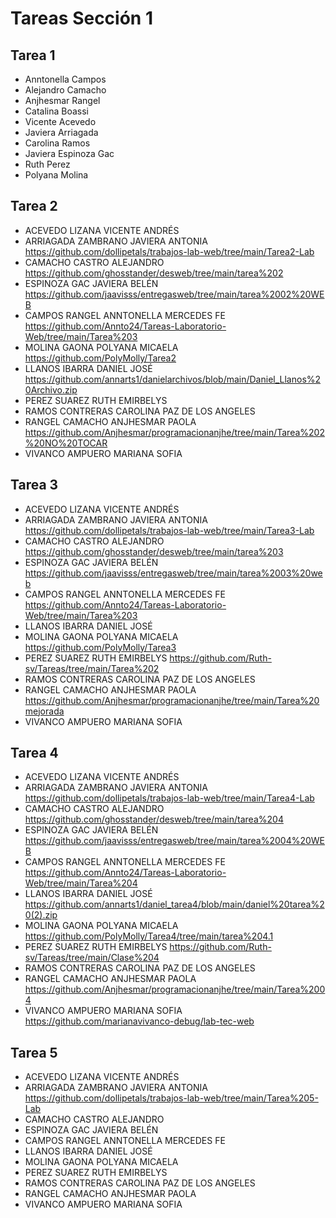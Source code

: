 # Tareas Sección 1

## Tarea 1
* Anntonella Campos
* Alejandro Camacho
* Anjhesmar Rangel
* Catalina Boassi
* Vicente Acevedo
* Javiera Arriagada
* Carolina Ramos
* Javiera Espinoza Gac
* Ruth Perez
* Polyana Molina

## Tarea 2
* ACEVEDO LIZANA VICENTE ANDRÉS
* ARRIAGADA ZAMBRANO JAVIERA ANTONIA https://github.com/dollipetals/trabajos-lab-web/tree/main/Tarea2-Lab
* CAMACHO CASTRO ALEJANDRO https://github.com/ghosstander/desweb/tree/main/tarea%202
* ESPINOZA GAC JAVIERA BELÉN https://github.com/jaavisss/entregasweb/tree/main/tarea%2002%20WEB
* CAMPOS RANGEL ANNTONELLA MERCEDES FE https://github.com/Annto24/Tareas-Laboratorio-Web/tree/main/Tarea%203
* MOLINA GAONA POLYANA MICAELA https://github.com/PolyMolly/Tarea2
* LLANOS IBARRA DANIEL JOSÉ https://github.com/annarts1/danielarchivos/blob/main/Daniel_Llanos%20Archivo.zip
* PEREZ SUAREZ RUTH EMIRBELYS
* RAMOS CONTRERAS CAROLINA PAZ DE LOS ANGELES
* RANGEL CAMACHO ANJHESMAR PAOLA https://github.com/Anjhesmar/programacionanjhe/tree/main/Tarea%202%20NO%20TOCAR
* VIVANCO AMPUERO MARIANA SOFIA

## Tarea 3
* ACEVEDO LIZANA VICENTE ANDRÉS
* ARRIAGADA ZAMBRANO JAVIERA ANTONIA https://github.com/dollipetals/trabajos-lab-web/tree/main/Tarea3-Lab
* CAMACHO CASTRO ALEJANDRO https://github.com/ghosstander/desweb/tree/main/tarea%203
* ESPINOZA GAC JAVIERA BELÉN https://github.com/jaavisss/entregasweb/tree/main/tarea%2003%20web
* CAMPOS RANGEL ANNTONELLA MERCEDES FE https://github.com/Annto24/Tareas-Laboratorio-Web/tree/main/Tarea%203 
* LLANOS IBARRA DANIEL JOSÉ
* MOLINA GAONA POLYANA MICAELA https://github.com/PolyMolly/Tarea3
* PEREZ SUAREZ RUTH EMIRBELYS https://github.com/Ruth-sv/Tareas/tree/main/Tarea%202
* RAMOS CONTRERAS CAROLINA PAZ DE LOS ANGELES
* RANGEL CAMACHO ANJHESMAR PAOLA https://github.com/Anjhesmar/programacionanjhe/tree/main/Tarea%20mejorada
* VIVANCO AMPUERO MARIANA SOFIA

## Tarea 4
* ACEVEDO LIZANA VICENTE ANDRÉS
* ARRIAGADA ZAMBRANO JAVIERA ANTONIA https://github.com/dollipetals/trabajos-lab-web/tree/main/Tarea4-Lab
* CAMACHO CASTRO ALEJANDRO https://github.com/ghosstander/desweb/tree/main/tarea%204
* ESPINOZA GAC JAVIERA BELÉN https://github.com/jaavisss/entregasweb/tree/main/tarea%2004%20WEB
* CAMPOS RANGEL ANNTONELLA MERCEDES FE https://github.com/Annto24/Tareas-Laboratorio-Web/tree/main/Tarea%204
* LLANOS IBARRA DANIEL JOSÉ https://github.com/annarts1/daniel_tarea4/blob/main/daniel%20tarea%20(2).zip
* MOLINA GAONA POLYANA MICAELA https://github.com/PolyMolly/Tarea4/tree/main/tarea%204.1
* PEREZ SUAREZ RUTH EMIRBELYS https://github.com/Ruth-sv/Tareas/tree/main/Clase%204
* RAMOS CONTRERAS CAROLINA PAZ DE LOS ANGELES
* RANGEL CAMACHO ANJHESMAR PAOLA https://github.com/Anjhesmar/programacionanjhe/tree/main/Tarea%2004
* VIVANCO AMPUERO MARIANA SOFIA https://github.com/marianavivanco-debug/lab-tec-web

## Tarea 5
* ACEVEDO LIZANA VICENTE ANDRÉS
* ARRIAGADA ZAMBRANO JAVIERA ANTONIA https://github.com/dollipetals/trabajos-lab-web/tree/main/Tarea%205-Lab
* CAMACHO CASTRO ALEJANDRO
* ESPINOZA GAC JAVIERA BELÉN
* CAMPOS RANGEL ANNTONELLA MERCEDES FE
* LLANOS IBARRA DANIEL JOSÉ
* MOLINA GAONA POLYANA MICAELA
* PEREZ SUAREZ RUTH EMIRBELYS
* RAMOS CONTRERAS CAROLINA PAZ DE LOS ANGELES
* RANGEL CAMACHO ANJHESMAR PAOLA
* VIVANCO AMPUERO MARIANA SOFIA
